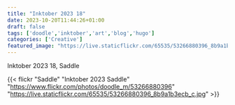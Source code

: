 ```yaml
---
title: "Inktober 2023 18"
date: 2023-10-20T11:44:26+01:00
draft: false
tags: ['doodle','inktober','art','blog','hugo']
categories: ['Creative']
featured_image: "https://live.staticflickr.com/65535/53266880396_8b9a1b3ecb_c.jpg"
---
```


Inktober 2023 18, Saddle


{{< flickr "Saddle"
           "Inktober 2023 Saddle"
           "https://www.flickr.com/photos/doodle_m/53266880396"
           "https://live.staticflickr.com/65535/53266880396_8b9a1b3ecb_c.jpg" >}}

